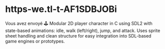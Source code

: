 # https-we.tl-t-AF1SDBJOBi
Vous avez envoyé 🕹️ Modular 2D player character in C using SDL2 with state-based animations: idle, walk (left/right), jump, and attack. Uses sprite sheet handling and clean structure for easy integration into SDL-based game engines or prototypes.
